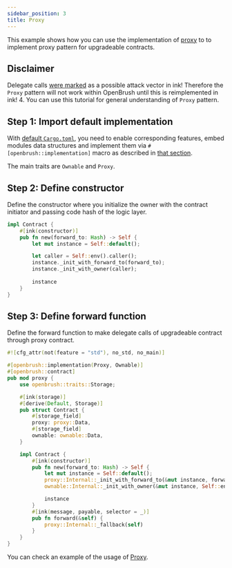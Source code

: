 ```yaml
---
sidebar_position: 3
title: Proxy
---
```


This example shows how you can use the implementation of [proxy](https://github.com/Brushfam/openbrush-contracts/tree/main/contracts/src/upgradeability/proxy) to to implement proxy pattern for upgradeable contracts.

## Disclaimer

Delegate calls [were marked](https://github.com/paritytech/ink/pull/1331#discussion_r953736863) as a possible attack vector in ink! Therefore the `Proxy` pattern will not work within OpenBrush until this is reimplemented in ink! 4.
You can use this tutorial for general understanding of `Proxy` pattern.

## Step 1: Import default implementation

With [default `Cargo.toml`](/smart-contracts/overview#the-default-toml-of-your-project-with-openbrush),
you need to enable corresponding features, embed modules data structures and implement them via `#[openbrush::implementation]` macro
as described in [that section](/smart-contracts/overview#reuse-implementation-of-traits-from-openbrush).

The main traits are `Ownable` and `Proxy`.

## Step 2: Define constructor

Define the constructor where you initialize the owner with the contract initiator
and passing code hash of the logic layer.

```rust
impl Contract {
    #[ink(constructor)]
    pub fn new(forward_to: Hash) -> Self {
        let mut instance = Self::default();

        let caller = Self::env().caller();
        instance._init_with_forward_to(forward_to);
        instance._init_with_owner(caller);
        
        instance
    }
}
```

## Step 3: Define forward function

Define the forward function to make delegate calls of upgradeable contract through proxy contract.

```rust
#![cfg_attr(not(feature = "std"), no_std, no_main)]

#[openbrush::implementation(Proxy, Ownable)]
#[openbrush::contract]
pub mod proxy {
    use openbrush::traits::Storage;

    #[ink(storage)]
    #[derive(Default, Storage)]
    pub struct Contract {
        #[storage_field]
        proxy: proxy::Data,
        #[storage_field]
        ownable: ownable::Data,
    }

    impl Contract {
        #[ink(constructor)]
        pub fn new(forward_to: Hash) -> Self {
            let mut instance = Self::default();
            proxy::Internal::_init_with_forward_to(&mut instance, forward_to);
            ownable::Internal::_init_with_owner(&mut instance, Self::env().caller());

            instance
        }
        #[ink(message, payable, selector = _)]
        pub fn forward(&self) {
            proxy::Internal::_fallback(self)
        }
    }
}
```

You can check an example of the usage of [Proxy](https://github.com/Brushfam/openbrush-contracts/tree/main/examples/proxy).
